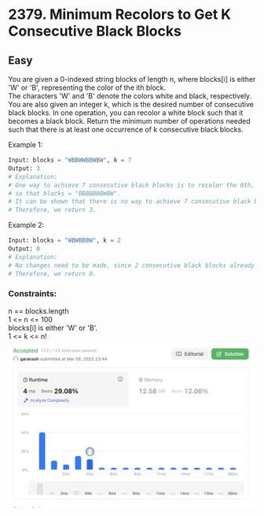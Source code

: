 # 2379. Minimum Recolors to Get K Consecutive Black Blocks
## Easy

You are given a 0-indexed string blocks of length n, where blocks[i] is either 'W' or 'B', representing the color of the ith block.   
The characters 'W' and 'B' denote the colors white and black, respectively.
You are also given an integer k, which is the desired number of consecutive black blocks.
In one operation, you can recolor a white block such that it becomes a black block.
Return the minimum number of operations needed such that there is at least one occurrence of k consecutive black blocks.

 

Example 1:
```python
Input: blocks = "WBBWWBBWBW", k = 7
Output: 3
# Explanation:
# One way to achieve 7 consecutive black blocks is to recolor the 0th, 3rd, and 4th blocks
# so that blocks = "BBBBBBBWBW". 
# It can be shown that there is no way to achieve 7 consecutive black blocks in less than 3 operations.
# Therefore, we return 3.
```

Example 2:
```python
Input: blocks = "WBWBBBW", k = 2
Output: 0
# Explanation:
# No changes need to be made, since 2 consecutive black blocks already exist.
# Therefore, we return 0.
```


### Constraints:

n == blocks.length   
1 <= n <= 100   
blocks[i] is either 'W' or 'B'.   
1 <= k <= n!  
![Снимок экрана 2025-03-09 в 10.47.36.png](./result_img/img2379.png)